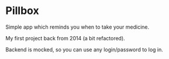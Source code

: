 # Pillbox
Simple app which reminds you when to take your medicine.

My first project back from 2014 (a bit refactored).

Backend is mocked, so you can use any login/password to log in.
